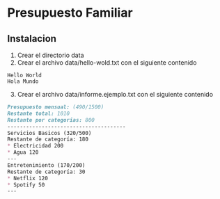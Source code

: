 # Presupuesto Familiar
## Instalacion
1. Crear el directorio data
2. Crear el archivo data/hello-wold.txt con el siguiente contenido
```
Hello World
Hola Mundo
```
3. Crear el archivo data/informe.ejemplo.txt con el siguiente contenido
```md
Presupuesto mensual: (490/1500)
Restante total: 1010
Restante por categorias: 800
--------------------------------------
Servicios Basicos (320/500)
Restante de categoría: 180
* Electricidad 200
* Agua 120
---
Entretenimiento (170/200)
Restante de categoría: 30
* Netflix 120
* Spotify 50
---
```